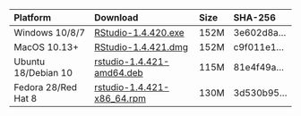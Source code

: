 
| Platform            | Download                                                                                                                                                              | Size | SHA-256                                                                                                              |
| :------------------ | :-------------------------------------------------------------------------------------------------------------------------------------------------------------------- | :--- | :------------------------------------------------------------------------------------------------------------------- |
| Windows 10/8/7      | <a href="https://s3.amazonaws.com/rstudio-ide-build/desktop/windows/RStudio-1.4.420.exe"><i class="fa fa-download"></i> RStudio-1.4.420.exe</a>                       | 152M | <span class="sha256" data-sha256="3e602d8a4d1be18e87936732a470e2353d7ad5c442e75ebc42071e3acd42d871">3e602d8a…</span> |
| MacOS 10.13+        | <a href="https://s3.amazonaws.com/rstudio-ide-build/desktop/macos/RStudio-1.4.421.dmg"><i class="fa fa-download"></i> RStudio-1.4.421.dmg</a>                         | 152M | <span class="sha256" data-sha256="c9f011e148c4a5aa641f373391eb6bf480f45afecb02a09407067daa54f77538">c9f011e1…</span> |
| Ubuntu 18/Debian 10 | <a href="https://s3.amazonaws.com/rstudio-ide-build/desktop/bionic/amd64/rstudio-1.4.421-amd64.deb"><i class="fa fa-download"></i> rstudio-1.4.421-amd64.deb</a>      | 115M | <span class="sha256" data-sha256="81e4f49ad86258d9dadbf666cde4b92e6b2b8be4748b0e9b36e10b73e716a275">81e4f49a…</span> |
| Fedora 28/Red Hat 8 | <a href="https://s3.amazonaws.com/rstudio-ide-build/desktop/centos8/x86_64/rstudio-1.4.421-x86_64.rpm"><i class="fa fa-download"></i> rstudio-1.4.421-x86\_64.rpm</a> | 130M | <span class="sha256" data-sha256="3d530b95d262f1cda3134076f7528c8575bb671d1e43afa934e9d1ae270b7fd3">3d530b95…</span> |
